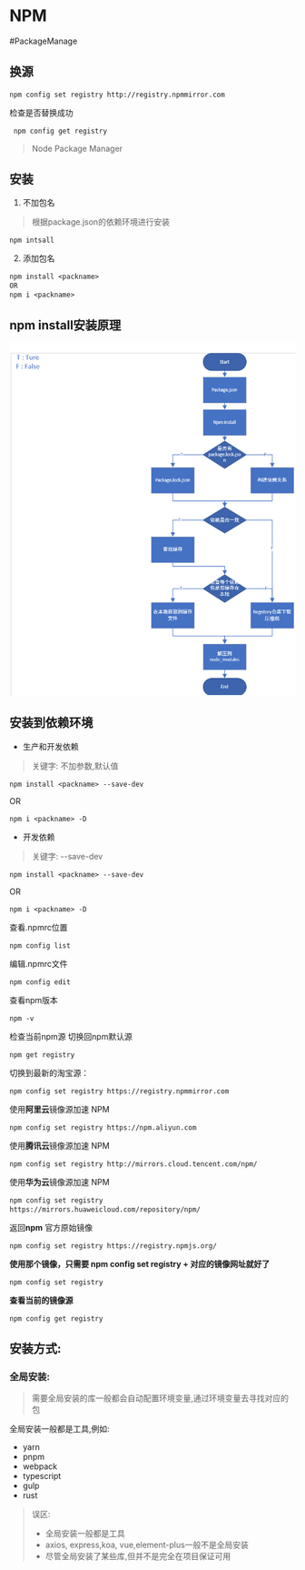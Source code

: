 # NPM

#PackageManage

## 换源

 ```shell
npm config set registry http://registry.npmmirror.com
```

检查是否替换成功

```sh
 npm config get registry
```

> Node Package Manager

## 安装

1. 不加包名

> 根据package.json的依赖环境进行安装

```
npm intsall
```

2. 添加包名

```
npm install <packname>
OR
npm i <packname>
```

## npm install安装原理

![](npm%20install安装原理流程图.png)

## 安装到依赖环境

- 生产和开发依赖

> 关键字: 不加参数,默认值

```shell
npm install <packname> --save-dev
```

OR

```shell
npm i <packname> -D
```

- 开发依赖

> 关键字: --save-dev

```shell
npm install <packname> --save-dev
```

OR

```shell
npm i <packname> -D
```

查看.npmrc位置

```shell
npm config list 
```

编辑.npmrc文件

```shell
npm config edit
```

查看npm版本

```shell
npm -v
```

检查当前npm源
切换回npm默认源

```shell
npm get registry
```

切换到最新的淘宝源：

```
npm config set registry https://registry.npmmirror.com
```

使用**阿里云**镜像源加速 NPM

```
npm config set registry https://npm.aliyun.com
```

使用**腾讯云**镜像源加速 NPM

```
npm config set registry http://mirrors.cloud.tencent.com/npm/
```

使用**华为云**镜像源加速 NPM

```
npm config set registry https://mirrors.huaweicloud.com/repository/npm/
```

返回**npm** 官方原始镜像

```
npm config set registry https://registry.npmjs.org/
```

**使用那个镜像，只需要 npm config set registry + 对应的镜像网址就好了**

```
npm config set registry 
```

**查看当前的镜像源**

```
npm config get registry
``````

## 安装方式:

### 全局安装:

> 需要全局安装的库一般都会自动配置环境变量,通过环境变量去寻找对应的包

全局安装一般都是工具,例如:

- yarn
- pnpm
- webpack
- typescript
- gulp
- rust

> 误区:
> - 全局安装一般都是工具
> - axios, express,koa, vue,element-plus一般不是全局安装
> - 尽管全局安装了某些库,但并不是完全在项目保证可用
